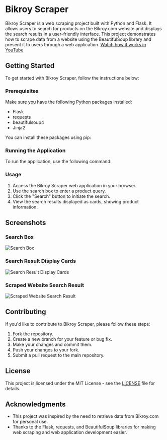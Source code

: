 # Bikroy Scraper

Bikroy Scraper is a web scraping project built with Python and Flask. It allows users to search for products on the Bikroy.com website and displays the search results in a user-friendly interface. This project demonstrates how to scrape data from a website using the BeautifulSoup library and present it to users through a web application. [Watch how it works in YouTube](https://youtu.be/kfhrhtmuHbk?si=Ei91sMou2SIh5Gor)


## Getting Started

To get started with Bikroy Scraper, follow the instructions below:

### Prerequisites

Make sure you have the following Python packages installed:

- Flask
- requests
- beautifulsoup4
- Jinja2

You can install these packages using pip:



### Running the Application

To run the application, use the following command:


### Usage

1. Access the Bikroy Scraper web application in your browser.
2. Use the search box to enter a product query.
3. Click the "Search" button to initiate the search.
4. View the search results displayed as cards, showing product information.

## Screenshots

### Search Box
![Search Box](https://github.com/zeon-X/web-scrapping-project/assets/73699852/98ebb1fa-6313-497a-a67c-793576db4282)

### Search Result Display Cards
![Search Result Display Cards](https://github.com/zeon-X/web-scrapping-project/assets/73699852/5cef7802-3dbd-41c7-a19e-822dac11694f)

### Scraped Website Search Result
![Scraped Website Search Result](https://github.com/zeon-X/web-scrapping-project/assets/73699852/db7f9e0f-cc05-4c7b-b325-252ce1b0722e)

## Contributing

If you'd like to contribute to Bikroy Scraper, please follow these steps:

1. Fork the repository.
2. Create a new branch for your feature or bug fix.
3. Make your changes and commit them.
4. Push your changes to your fork.
5. Submit a pull request to the main repository.

## License

This project is licensed under the MIT License - see the [LICENSE](LICENSE) file for details.

## Acknowledgments

- This project was inspired by the need to retrieve data from Bikroy.com for personal use.
- Thanks to the Flask, requests, and BeautifulSoup libraries for making web scraping and web application development easier.
